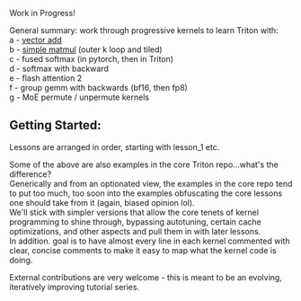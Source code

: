 Work in Progress!

General summary:
work through progressive kernels to learn Triton with:  
a - [vector add](https://github.com/gpu-mode/triton-tutorials/blob/main/kernels/vector_addition_tutorial.py)    
b - [simple matmul](https://github.com/gpu-mode/triton-tutorials/blob/main/kernels/matmul_outer_k.py) (outer k loop and tiled)   
c - fused softmax (in pytorch, then in Triton)  
d - softmax with backward  
e - flash attention 2  
f - group gemm with backwards (bf16, then fp8)    
g - MoE permute / unpermute kernels

## Getting Started:
Lessons are arranged in order, starting with lesson_1 etc. 

Some of the above are also examples in the core Triton repo...what's the difference?   
Generically and from an optionated view, the examples in the core repo tend to put too much, too soon into the examples obfuscating the core lessons one should take from it (again, biased opinion lol).   
We'll stick with simpler versions that allow the core tenets of kernel programming to shine through, bypassing autotuning, certain cache optimizations, and other aspects and pull them in with later lessons.   
In addition. goal is to have almost every line in each kernel commented with clear, concise comments to make it easy to map what the kernel code is doing. 

External contributions are very welcome - this is meant to be an evolving, iteratively improving tutorial series. 



